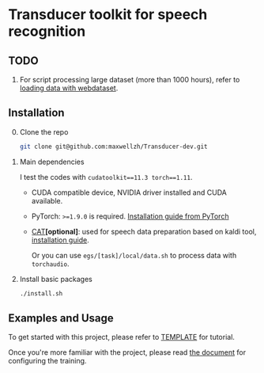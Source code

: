 # Transducer toolkit for speech recognition

## TODO

1. For script processing large dataset (more than 1000 hours), refer to [loading data with webdataset](egs/wenetspeech/local/prep_wds.py).


## Installation

0. Clone the repo

    ```bash
    git clone git@github.com:maxwellzh/Transducer-dev.git
    ```

1. Main dependencies

   I test the codes with `cudatoolkit==11.3 torch==1.11`.
  
   - CUDA compatible device, NVIDIA driver installed and CUDA available.
   - PyTorch: `>=1.9.0` is required. [Installation guide from PyTorch](https://pytorch.org/get-started/locally/#start-locally)
   - [CAT](https://github.com/thu-spmi/CAT)**\[optional\]**: used for speech data preparation based on kaldi tool, [installation guide](tools/README.md#cat).
      
      Or you can use `egs/[task]/local/data.sh` to process data with `torchaudio`.
   
2. Install basic packages

   ```bash
   ./install.sh
   ```

## Examples and Usage

To get started with this project, please refer to [TEMPLATE](egs/TEMPLATE/README.md) for tutorial.

Once you're more familiar with the project, please read [the document](configure_guide.md) for configuring the training.

